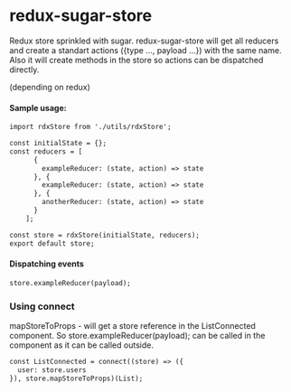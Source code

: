 # redux-sugar-store
Redux store sprinkled with sugar.
redux-sugar-store will get all reducers and create a standart actions ({type ..., payload ...}) with the same name.
Also it will create methods in the store so actions can be dispatched directly.

(depending on redux)

#### Sample usage:
``` html
import rdxStore from './utils/rdxStore';

const initialState = {};
const reducers = [
      {
        exampleReducer: (state, action) => state
      }, {
        exampleReducer: (state, action) => state
      }, {
        anotherReducer: (state, action) => state
      }
    ];

const store = rdxStore(initialState, reducers);
export default store;
```

#### Dispatching events

``` html
store.exampleReducer(payload);
```

### Using connect
mapStoreToProps - will get a store reference in the ListConnected component. So store.exampleReducer(payload); can be called in the component as it can be called outside.

``` html
const ListConnected = connect((store) => ({
  user: store.users
}), store.mapStoreToProps)(List);
```
